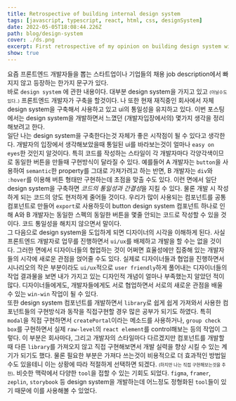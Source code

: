 ```yaml
---
title: Retrospective of building internal design system
tags: [javascript, typescript, react, html, css, designSystem]
date: 2022-05-05T18:08:44.226Z
path: blog/design-system
cover: ./ds.png
excerpt: First retrospective of my opinion on building design system with designers and other developers
show: true
---
```


요즘 프론트엔드 개발자들을 뽑는 스타트업이나 기업들의 채용 job description에서 빠지지 않고 등장하는 한가지 문구가 있다.  
바로 `design system` 에 관한 내용이다. 대부분 design system을 가지고 있고 <span style='font-size: 10px'>(아닐수도있다..)</span> 프론트엔드 개발자가 구축을 할것이다. 
나 또한 현재 재직중인 회사에서 자체 design system을 구축해서 사용하고 있고 ui의 통일성을 유지하고 있다. 이번 포스팅에서는 design system을 개발하면서 느꼈던 (개발자입장에서의) 몇가지 생각을 정리해보려고 한다.  
일단 나는 design system을 구축한다는것 자체가 좋은 시작점이 될 수 있다고 생각한다. 개발자의 입장에서 생각해보았을때 통일된 ui를 바라보는것이 얼마나 `easy on eyes`한 것인지 알것이다.
특히 코드를 작성하는 스타일이 각 개발자마다 각양각색이므로 동일한 버튼을 만들때 구현방식이 달라질 수 있다. 예를들어 A 개발자는 `button`을 사용하여 `semantic`한 property를 그대로 가져가려고 하는 반면, B 개발자는 `div`와 `:hover`를 이용해 버튼 형태만 구현하는데 초점을 맞출 수도 있다.
이런 면에서 일단 design system을 구축하면 *코드의 통일성과 간결성*을 지킬 수 있다. 물론 개발 시 작성하게 되는 코드의 양도 현저하게 줄어들 것이다. 우리가 많이 사용되는 컴포넌트를 공통 컴포넌트로 만들어 `export`로 사용하듯이 button design system 컴포넌트 하나로 인해 A와 B 개발자는 동일한 스펙의 동일한 버튼을 몇줄 안되는 코드로 작성할 수 있을 것이다. 코드 통일성을 해치지 않으면서 말이다.  
그 다음으로 design system을 도입하게 되면 디자이너의 시각을 이해하게 된다. 사실 프론트엔드 개발자로 업무를 진행하면서 `ui/ux`를 배제하고 개발을 할 수는 없을 것이다. 그러한 면에서 디자이너들의 협업하는 것이 어쩌면 효율성에만 집중해 있는 개발자들의 시각에 새로운 관점을 얹어줄 수도 있다. 실제로 디자이너들과 협업을 진행하면서 시나리오의 작은 부분이라도 `ui/ux`적으로 `user friendly`하게 풀어내는 디자이너들의 작업 결과물을 보면 내가 가지고 있는 디자인적 개념이 얼마나 부족했는지 알았던 적이 많다. 
디자이너들에게도, 개발자들에게도 서로 협업하면서 서로의 새로운 관점을 배울 수 있는 `win-win` 작업이 될 수 있다.  
또한 design system 컴포넌트를 개발하면서 `library`로 쉽게 쉽게 가져와서 사용한 컴포넌트들의 구현방식과 동작을 직접구현할 경우 많은 공부가 되기도 하였다. 특히 `modal`을 직접 구현하면서 `createPortal`이라는 메소드를 사용하거나, `group check box`를 구현하면서 실제 `raw-level`의 `react element`를 control해보는 등의 작업이 그렇다. 이 부분은 회사마다, 그리고 개발자의 스타일마다 다르겠지만 컴포넌트를 개발할 때 다른 `library`를 가져오지 않고 직접 구현해보면서 개발 실력을 향상 시킬 수 있는 계기가 되기도 했다. 물론 필요한 부분은 가져다 쓰는것이 비용적으로 더 효과적인 방법일수도 있을테니 이는 상황에 따라 적절하게 선택하면 되겠다. <span style="font-size: 10px;">(하지만 나는 직접 구현해보는것을 추천)</span>. 비슷한 맥락에서 다양한 `tool`을 접할 수 있는 기회도 되었다. `figma`, `framer`, `zeplin`, `storybook` 등 design system을 개발하는데 어느정도 정형화된 `tool`들이 있기 때문에 이를 사용해볼 수 있었다. 
